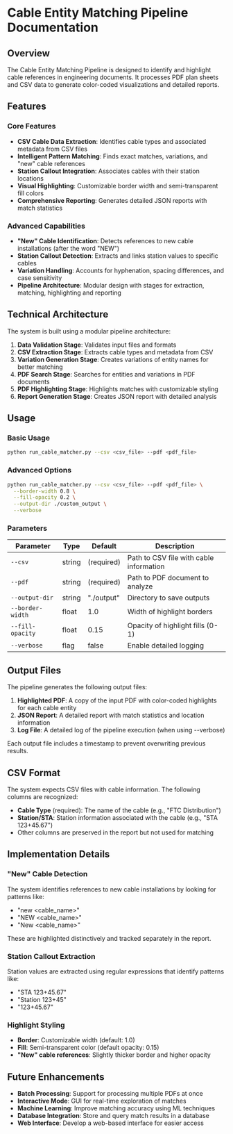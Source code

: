 # Cable Entity Matching Pipeline Documentation

## Overview

The Cable Entity Matching Pipeline is designed to identify and highlight cable references in engineering documents. It processes PDF plan sheets and CSV data to generate color-coded visualizations and detailed reports.

## Features

### Core Features

- **CSV Cable Data Extraction**: Identifies cable types and associated metadata from CSV files
- **Intelligent Pattern Matching**: Finds exact matches, variations, and "new" cable references
- **Station Callout Integration**: Associates cables with their station locations
- **Visual Highlighting**: Customizable border width and semi-transparent fill colors
- **Comprehensive Reporting**: Generates detailed JSON reports with match statistics

### Advanced Capabilities

- **"New" Cable Identification**: Detects references to new cable installations (after the word "NEW")
- **Station Callout Detection**: Extracts and links station values to specific cables
- **Variation Handling**: Accounts for hyphenation, spacing differences, and case sensitivity
- **Pipeline Architecture**: Modular design with stages for extraction, matching, highlighting and reporting

## Technical Architecture

The system is built using a modular pipeline architecture:

1. **Data Validation Stage**: Validates input files and formats
2. **CSV Extraction Stage**: Extracts cable types and metadata from CSV
3. **Variation Generation Stage**: Creates variations of entity names for better matching
4. **PDF Search Stage**: Searches for entities and variations in PDF documents
5. **PDF Highlighting Stage**: Highlights matches with customizable styling
6. **Report Generation Stage**: Creates JSON report with detailed analysis

## Usage

### Basic Usage

```bash
python run_cable_matcher.py --csv <csv_file> --pdf <pdf_file>
```

### Advanced Options

```bash
python run_cable_matcher.py --csv <csv_file> --pdf <pdf_file> \
  --border-width 0.8 \
  --fill-opacity 0.2 \
  --output-dir ./custom_output \
  --verbose
```

### Parameters

| Parameter | Type | Default | Description |
|-----------|------|---------|-------------|
| `--csv` | string | (required) | Path to CSV file with cable information |
| `--pdf` | string | (required) | Path to PDF document to analyze |
| `--output-dir` | string | "./output" | Directory to save outputs |
| `--border-width` | float | 1.0 | Width of highlight borders |
| `--fill-opacity` | float | 0.15 | Opacity of highlight fills (0-1) |
| `--verbose` | flag | false | Enable detailed logging |

## Output Files

The pipeline generates the following output files:

1. **Highlighted PDF**: A copy of the input PDF with color-coded highlights for each cable entity
2. **JSON Report**: A detailed report with match statistics and location information
3. **Log File**: A detailed log of the pipeline execution (when using --verbose)

Each output file includes a timestamp to prevent overwriting previous results.

## CSV Format

The system expects CSV files with cable information. The following columns are recognized:

- **Cable Type** (required): The name of the cable (e.g., "FTC Distribution")
- **Station/STA**: Station information associated with the cable (e.g., "STA 123+45.67")
- Other columns are preserved in the report but not used for matching

## Implementation Details

### "New" Cable Detection

The system identifies references to new cable installations by looking for patterns like:

- "new <cable_name>"
- "NEW <cable_name>"
- "New <cable_name>"

These are highlighted distinctively and tracked separately in the report.

### Station Callout Extraction

Station values are extracted using regular expressions that identify patterns like:

- "STA 123+45.67"
- "Station 123+45"
- "123+45.67"

### Highlight Styling

- **Border**: Customizable width (default: 1.0)
- **Fill**: Semi-transparent color (default opacity: 0.15)
- **"New" cable references**: Slightly thicker border and higher opacity

## Future Enhancements

- **Batch Processing**: Support for processing multiple PDFs at once
- **Interactive Mode**: GUI for real-time exploration of matches
- **Machine Learning**: Improve matching accuracy using ML techniques
- **Database Integration**: Store and query match results in a database
- **Web Interface**: Develop a web-based interface for easier access
